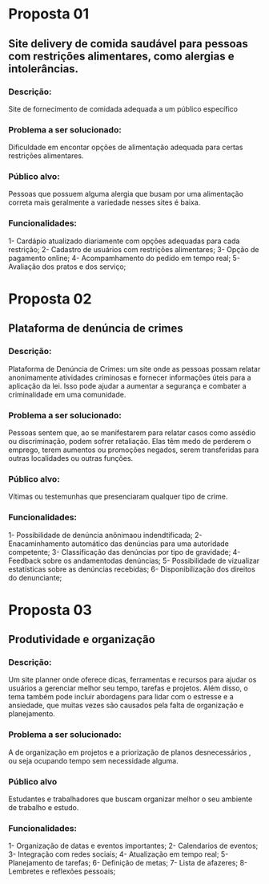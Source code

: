 # Proposta 01

## Site delivery de comida saudável para pessoas com restrições alimentares, como alergias e intolerâncias.

### Descrição: 
Site de fornecimento de comidada adequada a um público específico 

### Problema a ser solucionado:
Dificuldade em encontar opções de alimentação  adequada para certas restrições alimentares.

### Público alvo:
 Pessoas que possuem alguma alergia  que busam por uma alimentação correta mais geralmente a variedade nesses sites é baixa.

### Funcionalidades:
1- Cardápio atualizado diariamente com opções adequadas para cada restrição;
2- Cadastro de usuários com restrições alimentares;
3- Opção de pagamento online;
4- Acompamhamento do pedido em tempo real;
5- Avaliação dos pratos e dos serviço;

# Proposta 02

## Plataforma de denúncia de crimes

### Descrição:
Plataforma de Denúncia de Crimes: um site onde as pessoas possam relatar anonimamente atividades criminosas e fornecer informações úteis para a aplicação da lei. Isso pode ajudar a aumentar a segurança e combater a criminalidade em uma comunidade.

### Problema a ser solucionado:
Pessoas sentem que, ao se manifestarem para relatar casos como assédio ou discriminação, podem sofrer retaliação. Elas têm medo de perderem o emprego, terem aumentos ou promoções negados, serem transferidas para outras localidades ou outras funções.

### Público alvo:
Vítimas ou testemunhas que presenciaram qualquer tipo de crime.

### Funcionalidades:
1- Possibilidade de denúncia anônimaou indendtificada;
2- Enacaminhamento automático das denúncias para uma autoridade competente;
3- Classificação das denúncias por  tipo de gravidade;
4- Feedback  sobre os andamentodas denúncias;
5- Possibilidade de vizualizar estatísticas sobre as denúncias recebidas;
6- Disponibilização dos direitos do denunciante;

# Proposta 03

## Produtividade e organização 

### Descrição:
Um site planner onde oferece dicas, ferramentas e recursos para ajudar os usuários a gerenciar melhor seu tempo, tarefas e projetos. Além disso, o tema também pode incluir abordagens para lidar com o estresse e a ansiedade, que muitas vezes são causados pela falta de organização e planejamento.

### Problema a ser solucionado:
A de organização em projetos e a priorização de planos desnecessários , ou seja ocupando tempo sem necessidade alguma.

### Público alvo 
 Estudantes e trabalhadores que buscam organizar melhor o seu ambiente de trabalho e estudo.

### Funcionalidades:
1- Organização de datas e eventos importantes;
2- Calendarios de eventos;
3- Integração com redes sociais;
4- Atualização em tempo real;
5- Planejamento de tarefas;
6- Definição de metas;
7- Lista de afazeres;
8- Lembretes e reflexões pessoais;